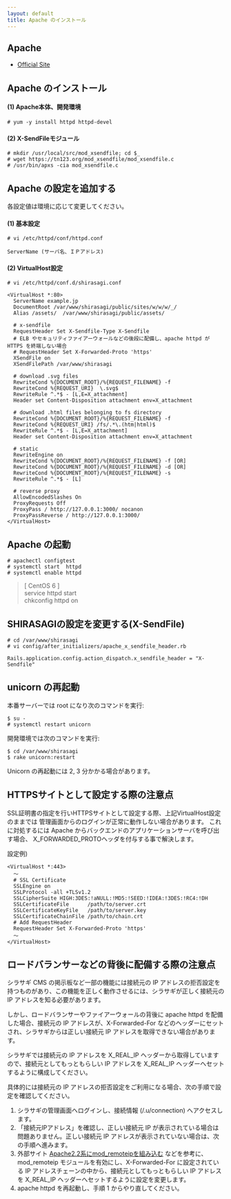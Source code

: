 ```yaml
---
layout: default
title: Apache のインストール
---
```


## Apache

- [Official Site](https://www.apache.org/)

## Apache のインストール

#### (1) Apache本体、開発環境

~~~
# yum -y install httpd httpd-devel
~~~

#### (2) X-SendFileモジュール

~~~
# mkdir /usr/local/src/mod_xsendfile; cd $_
# wget https://tn123.org/mod_xsendfile/mod_xsendfile.c
# /usr/bin/apxs -cia mod_xsendfile.c
~~~

## Apache の設定を追加する

各設定値は環境に応じて変更してください。

#### (1) 基本設定

~~~
# vi /etc/httpd/conf/httpd.conf
~~~

~~~
ServerName (サーバ名、ＩＰアドレス)
~~~

#### (2) VirtualHost設定

~~~
# vi /etc/httpd/conf.d/shirasagi.conf
~~~

~~~
<VirtualHost *:80>
  ServerName example.jp
  DocumentRoot /var/www/shirasagi/public/sites/w/w/w/_/
  Alias /assets/  /var/www/shirasagi/public/assets/

  # x-sendfile
  RequestHeader Set X-Sendfile-Type X-Sendfile
  # ELB やセキュリティファイアーウォールなどの後段に配備し、apache httpd が HTTPS を終端しない場合
  # RequestHeader Set X-Forwarded-Proto 'https'
  XSendFile on
  XSendFilePath /var/www/shirasagi

  # download .svg files
  RewriteCond %{DOCUMENT_ROOT}/%{REQUEST_FILENAME} -f
  RewriteCond %{REQUEST_URI}  \.svg$
  RewriteRule ^.*$ - [L,E=X_attachment]
  Header set Content-Disposition attachment env=X_attachment

  # download .html files belonging to fs directory
  RewriteCond %{DOCUMENT_ROOT}/%{REQUEST_FILENAME} -f
  RewriteCond %{REQUEST_URI} /fs/.*\.(htm|html)$
  RewriteRule ^.*$ - [L,E=X_attachment]
  Header set Content-Disposition attachment env=X_attachment

  # static
  RewriteEngine on
  RewriteCond %{DOCUMENT_ROOT}/%{REQUEST_FILENAME} -f [OR]
  RewriteCond %{DOCUMENT_ROOT}/%{REQUEST_FILENAME} -d [OR]
  RewriteCond %{DOCUMENT_ROOT}/%{REQUEST_FILENAME} -s
  RewriteRule ^.*$ - [L]

  # reverse proxy
  AllowEncodedSlashes On
  ProxyRequests Off
  ProxyPass / http://127.0.0.1:3000/ nocanon
  ProxyPassReverse / http://127.0.0.1:3000/
</VirtualHost>
~~~

## Apache の起動

~~~
# apachectl configtest
# systemctl start  httpd
# systemctl enable httpd
~~~

> [ CentOS 6 ] <br />
> service httpd start <br />
> chkconfig httpd on <br />

## SHIRASAGIの設定を変更する(X-SendFile)

~~~
# cd /var/www/shirasagi
# vi config/after_initializers/apache_x_sendfile_header.rb
~~~

~~~
Rails.application.config.action_dispatch.x_sendfile_header = "X-Sendfile"
~~~

## unicorn の再起動

本番サーバーでは root になり次のコマンドを実行:

~~~
$ su -
# systemctl restart unicorn
~~~

開発環境では次のコマンドを実行:

~~~
$ cd /var/www/shirasagi
$ rake unicorn:restart
~~~

Unicorn の再起動には 2, 3 分かかる場合があります。

## HTTPSサイトとして設定する際の注意点
SSL証明書の指定を行いHTTPSサイトとして設定する際、上記VirtualHost設定のままでは
管理画面からのログインが正常に動作しない場合があります。
これに対処するには Apache からバックエンドのアプリケーションサーバを呼び出す場合、
X_FORWARDED_PROTOヘッダを付与する事で解決します。

設定例)
~~~
<VirtualHost *:443>
  ～
  # SSL Certificate
  SSLEngine on
  SSLProtocol -all +TLSv1.2
  SSLCipherSuite HIGH:3DES:!aNULL:!MD5:!SEED:!IDEA:!3DES:!RC4:!DH
  SSLCertificateFile      /path/to/server.crt
  SSLCertificateKeyFile   /path/to/server.key
  SSLCertificateChainFile /path/to/chain.crt
  # Add RequestHeader
  RequestHeader Set X-Forwarded-Proto 'https'
  ～
</VirtualHost>
~~~

## ロードバランサーなどの背後に配備する際の注意点

シラサギ CMS の掲示板など一部の機能には接続元の IP アドレスの拒否設定を持つものがあり、この機能を正しく動作させるには、シラサギが正しく接続元の IP アドレスを知る必要があります。

しかし、ロードバランサーやファイアーウォールの背後に apache httpd を配備した場合、接続元の IP アドレスが、X-Forwarded-For などのヘッダーにセットされ、シラサギからは正しい接続元 IP アドレスを取得できない場合があります。

シラサギでは接続元の IP アドレスを X_REAL_IP ヘッダーから取得していますので、接続元としてもっともらしい IP アドレスを X_REAL_IP ヘッダーへセットするように構成してください。

具体的には接続元の IP アドレスの拒否設定をご利用になる場合、次の手順で設定を確認してください。

1. シラサギの管理画面へログインし、接続情報 (/.u/connection) へアクセスします。
2. 「接続元IPアドレス」を確認し、正しい接続元 IP が表示されている場合は問題ありません。正しい接続元 IP アドレスが表示されていない場合は、次の手順へ進みます。
3. 外部サイト [Apache2.2系にmod_remoteipを組み込む](https://www.denet.ad.jp/technology/2017/11/apache22mod-remoteip.html) などを参考に、mod_remoteip モジュールを有効にし、X-Forwarded-For に設定されている IP アドレスチェーンの中から、接続元としてもっともらしい IP アドレスを X_REAL_IP ヘッダーへセットするように設定を変更します。
4. apache httpd を再起動し、手順 1 からやり直してください。
